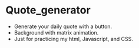 # Quote_generator 
- Generate your daily quote with a button. 
- Background with matrix animation.
- Just for practicing my html, Javascript, and CSS.
